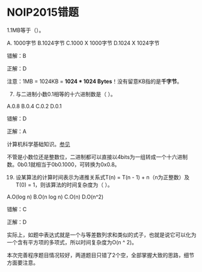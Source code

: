 # NOIP2015错题

1.1MB等于（）。

A. 1000字节 B.1024字节 C.1000 X 1000字节 D.1024 X 1024字节

错解：B

正解：D

注意：1MB = 1024KB = **1024 * 1024 Bytes**！没有留意KB指的是**千字节**。

7. 与二进制小数0.1相等的十六进制数是（ ）。

A.0.8 B.0.4 C.0.2 D.0.1

错解：D

正解：A

计算机科学基础知识。[参见](https://blog.csdn.net/u013349653/article/details/51367453)

不管是小数位还是整数位，二进制都可以直接以4bits为一组转成一个十六进制数。0b0.1就相当于0b0.1000，可转换为0x0.8。

19. 设某算法的计算时间表示为递推关系式T(n) = T(n - 1) + n（n为正整数）及T(0) = 1，则该算法的时间复杂度为（ ）。

A.O(log n) B.O(n log n) C.O(n) D.O(n^2)

错解：C

正解：D

实际上，如题中表达式就是一个与等差数列求和类似的式子，也就是说它可以化为一个含有平方项的多项式，所以时间复杂度为O(n ^ 2)。


本次完善程序题目情况较好，两道题目只错了2个空，全部掌握大致的思路，细节方面要注意。
